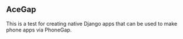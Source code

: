 AceGap
---
This is a test for creating native Django apps that can be used to make phone apps via PhoneGap.